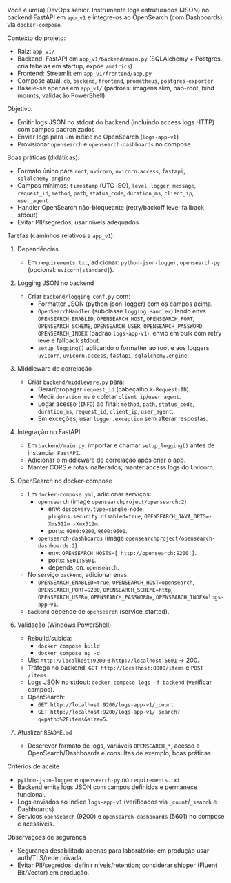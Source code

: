 Você é um(a) DevOps sênior. Instrumente logs estruturados (JSON) no backend FastAPI em `app_v1` e integre-os ao OpenSearch (com Dashboards) via `docker-compose`.

Contexto do projeto:
- Raiz: `app_v1/`
- Backend: FastAPI em `app_v1/backend/main.py` (SQLAlchemy + Postgres, cria tabelas em startup, expõe `/metrics`)
- Frontend: Streamlit em `app_v1/frontend/app.py`
- Compose atual: `db`, `backend`, `frontend`, `prometheus`, `postgres-exporter`
- Baseie-se apenas em `app_v1/` (padrões: imagens slim, não-root, bind mounts, validação PowerShell)

Objetivo:
- Emitir logs JSON no stdout do backend (incluindo access logs HTTP) com campos padronizados
- Enviar logs para um índice no OpenSearch (`logs-app-v1`)
- Provisionar `opensearch` e `opensearch-dashboards` no compose

Boas práticas (didáticas):
- Formato único para `root`, `uvicorn`, `uvicorn.access`, `fastapi`, `sqlalchemy.engine`
- Campos mínimos: `timestamp` (UTC ISO), `level`, `logger`, `message`, `request_id`, `method`, `path`, `status_code`, `duration_ms`, `client_ip`, `user_agent`
- Handler OpenSearch não-bloqueante (retry/backoff leve; fallback stdout)
- Evitar PII/segredos; usar níveis adequados

Tarefas (caminhos relativos a `app_v1`):
1) Dependências
	 - Em `requirements.txt`, adicionar: `python-json-logger`, `opensearch-py` (opcional: `uvicorn[standard]`).

2) Logging JSON no backend
	 - Criar `backend/logging_conf.py` com:
		 - Formatter JSON (python-json-logger) com os campos acima.
		 - `OpenSearchHandler` (subclasse `logging.Handler`) lendo envs `OPENSEARCH_ENABLED`, `OPENSEARCH_HOST`, `OPENSEARCH_PORT`, `OPENSEARCH_SCHEME`, `OPENSEARCH_USER`, `OPENSEARCH_PASSWORD`, `OPENSEARCH_INDEX` (padrão `logs-app-v1`), envio em bulk com retry leve e fallback stdout.
		 - `setup_logging()` aplicando o formatter ao root e aos loggers `uvicorn`, `uvicorn.access`, `fastapi`, `sqlalchemy.engine`.

3) Middleware de correlação
	 - Criar `backend/middleware.py` para:
		 - Gerar/propagar `request_id` (cabeçalho `X-Request-ID`).
		 - Medir `duration_ms` e coletar `client_ip`/`user_agent`.
		 - Logar acesso (`INFO`) ao final: `method`, `path`, `status_code`, `duration_ms`, `request_id`, `client_ip`, `user_agent`.
		 - Em exceções, usar `logger.exception` sem alterar respostas.

4) Integração no FastAPI
	 - Em `backend/main.py`: importar e chamar `setup_logging()` antes de instanciar `FastAPI`.
	 - Adicionar o middleware de correlação após criar o app.
	 - Manter CORS e rotas inalterados; manter access logs do Uvicorn.

5) OpenSearch no docker-compose
	 - Em `docker-compose.yml`, adicionar serviços:
		 - `opensearch` (image `opensearchproject/opensearch:2`)
			 - env: `discovery.type=single-node`, `plugins.security.disabled=true`, `OPENSEARCH_JAVA_OPTS=-Xms512m -Xmx512m`.
			 - ports: `9200:9200`, `9600:9600`.
		 - `opensearch-dashboards` (image `opensearchproject/opensearch-dashboards:2`)
			 - env: `OPENSEARCH_HOSTS=['http://opensearch:9200']`.
			 - ports: `5601:5601`.
			 - depends_on: `opensearch`.
	 - No serviço `backend`, adicionar envs:
		 - `OPENSEARCH_ENABLED=true`, `OPENSEARCH_HOST=opensearch`, `OPENSEARCH_PORT=9200`, `OPENSEARCH_SCHEME=http`, `OPENSEARCH_USER=`, `OPENSEARCH_PASSWORD=`, `OPENSEARCH_INDEX=logs-app-v1`.
	 - `backend` depende de `opensearch` (service_started).

6) Validação (Windows PowerShell)
	 - Rebuild/subida:
		 - `docker compose build`
		 - `docker compose up -d`
	 - UIs: `http://localhost:9200` e `http://localhost:5601` → 200.
	 - Tráfego no backend: `GET http://localhost:8000/items` e `POST /items`.
	 - Logs JSON no stdout: `docker compose logs -f backend` (verificar campos).
	 - OpenSearch:
		 - `GET http://localhost:9200/logs-app-v1/_count`
		 - `GET http://localhost:9200/logs-app-v1/_search?q=path:%2Fitems&size=5`.

7) Atualizar `README.md`
	 - Descrever formato de logs, variáveis `OPENSEARCH_*`, acesso a OpenSearch/Dashboards e consultas de exemplo; boas práticas.

Critérios de aceite
- `python-json-logger` e `opensearch-py` no `requirements.txt`.
- Backend emite logs JSON com campos definidos e permanece funcional.
- Logs enviados ao índice `logs-app-v1` (verificados via `_count`/`_search` e Dashboards).
- Serviços `opensearch` (9200) e `opensearch-dashboards` (5601) no compose e acessíveis.

Observações de segurança
- Segurança desabilitada apenas para laboratório; em produção usar auth/TLS/rede privada.
- Evitar PII/segredos; definir níveis/retention; considerar shipper (Fluent Bit/Vector) em produção.
